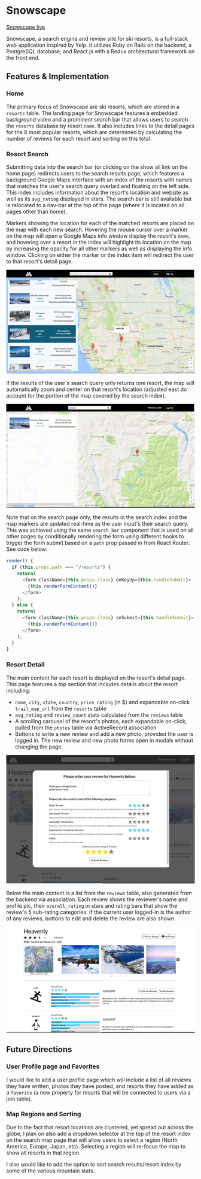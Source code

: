 # Snowscape

[Snowscape live][snowscape]

[snowscape]: https://snowscape.herokuapp.com/#/
Snowscape, a search engine and review site for ski resorts, is a full-stack web application inspired by Yelp. It utilizes Ruby on Rails on the backend, a PostgreSQL database, and React.js with a Redux architectural framework on the front end.

## Features & Implementation

### Home

The primary focus of Snowscape are ski resorts, which are stored in a `resorts` table. The landing page for Snowscape features a embedded background video and a prominent search bar that allows users to search the `resorts` database by resort `name`. It also includes links to the detail pages for the 8 most popular resorts, which are determined by calculating the number of reviews for each resort and sorting on this total.

### Resort Search

Submitting data into the search bar (or clicking on the show all link on the home page) redirects users to the search results page, which features a background Google Maps interface with an index of the resorts with names that matches the user's search query overlaid and floating on the left side. This index includes information about the resort's location and website as well as its `avg_rating` displayed in stars. The search bar is still available but is relocated to a nav-bar at the top of the page (where it is located on all pages other than home).

Markers showing the location for each of the matched resorts are placed on the map with each new search. Hovering the mouse cursor over a marker on the map will open a Google Maps info window display the resort's `name`, and hovering over a resort in the index will highlight its location on the map by increasing the opacity for all other markers as well as displaying the info window. Clicking on either the marker or the index item will redirect the user to that resort's detail page.

<p align="center">
 <img src="readme_photos/search-page.png">
</p>

If the results of the user's search query only returns one resort, the map will automatically zoom and center on that resort's location (adjusted east do account for the portion of the map covered by the search index).

<p align="center">
 <img src="readme_photos/single-resort-search.png">
</p>

Note that on the search page only, the results in the search index and the map markers are updated real-time as the user input's their search query. This was achieved using the same `search_bar` component that is used on all other pages by conditionally rendering the form using different hooks to trigger the form submit based on a `path` prop passed in from React Router. See code below:

```javascript
render() {
  if (this.props.path === "/resorts") {
    return(
      <form className={this.props.class} onKeyUp={this.handleSubmit}>
        {this.renderFormContent()}
      </form>
    );
  } else {
    return(
      <form className={this.props.class} onSubmit={this.handleSubmit}>
        {this.renderFormContent()}
      </form>
    );
  }
}
```

### Resort Detail

The main content for each resort is displayed on the resort's detail page. This page features a top section that includes details about the resort including:
  - `name`, `city`, `state`, `country`, `price_rating` (in $) and expandable on-click `trail_map_url` from the `resorts` table
  - `avg_rating` and `review_count` stats calculated from the `reviews` table
  - A scrolling carousel of the resort's photos, each expandable on-click, pulled from the `photos` table via ActiveRecord association
  - Buttons to write a new review and add a new photo, provided the user is logged in. The new review and new photo forms open in modals without changing the page.

<p align="center">
 <img src="readme_photos/review-form.png">
</p>

Below the main content is a list from the `reviews` table, also generated from the backend via association. Each review shows the reviewer's name and profile pic, their `overall_rating` in stars and rating bars that show the review's 5 sub-rating categories. If the current user logged-in is the author of any reviews, buttons to edit and delete the review are also shown.

<p align="center">
 <img src="readme_photos/resort-detail.png">
</p>

## Future Directions

### User Profile page and Favorites

I would like to add a user profile page which will include a list of all reviews they have written, photos they have posted, and resorts they have added as a `favorite` (a new property for resorts that will be connected to users via a join table).

### Map Regions and Sorting

Due to the fact that resort locations are clustered, yet spread out across the globe, I plan on also add a dropdown selector at the top of the resort index on the search map page that will allow users to select a region (North America, Europe, Japan, etc). Selecting a region will re-focus the map to show all resorts in that region.

I also would like to add the option to sort search results/resort index by some of the various mountain stats.
